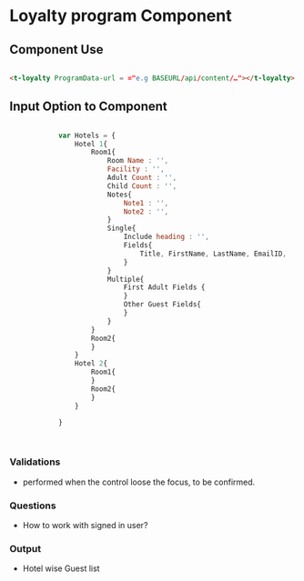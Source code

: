 
# Loyalty program Component


## Component Use

``` html

<t-loyalty ProgramData-url = ="e.g BASEURL/api/content/…"></t-loyalty>


```


## Input Option to Component

```javascript

			var Hotels = {
				Hotel 1{
					Room1{
						Room Name : '',
						Facility : '',
						Adult Count : '',
						Child Count : '',
						Notes{
							Note1 : '',
							Note2 : '',
						}
						Single{
							Include heading : '',
							Fields{
								Title, FirstName, LastName, EmailID,
							}
						}
						Multiple{
							First Adult Fields {
							}
							Other Guest Fields{
							}
						}
					}	
					Room2{
					}
				}					
				Hotel 2{
					Room1{
					}
					Room2{
					}
				}

			}

		
```

### Validations 
- performed when the control loose the focus, to be confirmed.

### Questions
- How to work with signed in user?

### Output
-  Hotel wise Guest list 
